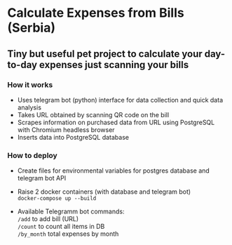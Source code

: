 Calculate Expenses from Bills (Serbia)
==============

## Tiny but useful pet project to calculate your day-to-day expenses just scanning your bills

### How it works
- Uses telegram bot (python) interface for data collection and quick data analysis
- Takes URL obtained by scanning QR code on the bill
- Scrapes information on purchased data from URL using PostgreSQL with Chromium headless browser
- Inserts data into PostgreSQL database

### How to deploy

- Create files for environmental variables for postgres database and telegram bot API

- Raise 2 docker containers (with database and telegram bot) <br>
`docker-compose up --build`

- Available Telegramm bot commands: <br>
`/add`       to add bill (URL) <br>
`/count`     to count all items in DB <br>
`/by_month`  total expenses by month <br>




